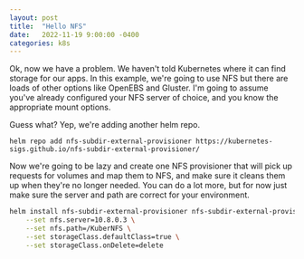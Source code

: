 ```yaml
---
layout: post
title:  "Hello NFS"
date:   2022-11-19 9:00:00 -0400
categories: k8s
---
```


Ok, now we have a problem. We haven't told Kubernetes where it can find storage for our apps. In this example, we're going to use NFS but there are loads of other options like OpenEBS and Gluster. I'm going to assume you've already configured your NFS server of choice, and you know the appropriate mount options.

Guess what? Yep, we're adding another helm repo.

`helm repo add nfs-subdir-external-provisioner https://kubernetes-sigs.github.io/nfs-subdir-external-provisioner/`

Now we're going to be lazy and create one NFS provisioner that will pick up requests for volumes and map them to NFS, and make sure it cleans them up when they're no longer needed. You can do a lot more, but for now just make sure the server and path are correct for your environment.

```bash
helm install nfs-subdir-external-provisioner nfs-subdir-external-provisioner/nfs-subdir-external-provisioner \
    --set nfs.server=10.8.0.3 \
    --set nfs.path=/KuberNFS \
    --set storageClass.defaultClass=true \
    --set storageClass.onDelete=delete
```